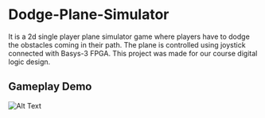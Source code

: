 # Dodge-Plane-Simulator

It is a 2d single player plane simulator game where players have to dodge the obstacles coming in their path. The plane is controlled using joystick connected with Basys-3 FPGA. This project was made for our course digital logic design.


## Gameplay Demo 

![Alt Text]()
